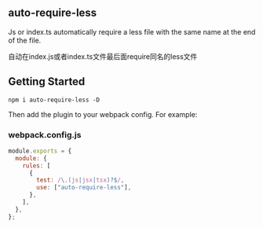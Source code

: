<!--
 * @Author: ran
 * @Date: 2021-12-06 15:34:49
 * @LastEditors: ran
 * @LastEditTime: 2022-03-23 12:59:56
-->

## auto-require-less

Js or index.ts automatically require a less file with the same name at the end of the file.

自动在index.js或者index.ts文件最后面require同名的less文件
## Getting Started
```
npm i auto-require-less -D
```
Then add the plugin to your webpack config. For example:
### webpack.config.js
```js
module.exports = {
  module: {
    rules: [
      {
        test: /\.(js|jsx|tsx)?$/,
        use: ["auto-require-less"],
      },
    ],
  },
};
```